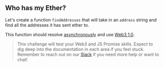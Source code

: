 ## Who has my Ether?

Let's create a function `findAddresses` that will take in an `address` string and find all the addresses it has sent ether to. 

This function should resolve [asynchronously](?tab=details&scroll=Asynchronous%20Function) and use [Web3 1.0](?tab=details&scroll=Web3). 

> This challenge will test your Web3 and JS Promise skills. Expect to dig deep into the documentation in each area if you feel stuck. Remember to reach out on our [Slack](https://join.slack.com/t/chainshotnodes/shared_invite/enQtMzU3ODc5NTM3MTI3LTFlZTY1YzcwM2QzYWI0ODY2ZDczMmYzOTVlYWQwZjkyZDFlYzUxZWM4NDNlNjk3N2EyNGMwOGQ0ZTVkZjQyNjE) if you need more help or want to chat!
